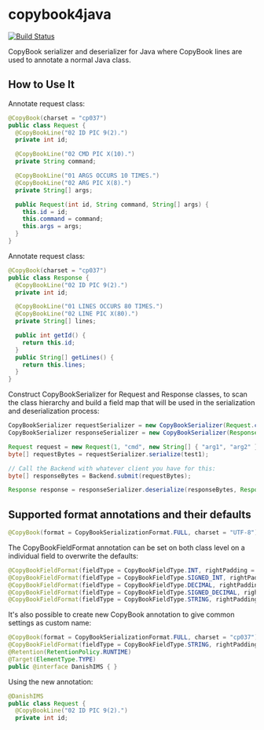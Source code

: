 # copybook4java
[![Build Status](https://travis-ci.org/tlbdk/copybook4java.svg?branch=master)](https://travis-ci.org/tlbdk/copybook4java)

CopyBook serializer and deserializer for Java where CopyBook lines are used to annotate a normal Java class.

## How to Use It

Annotate request class:
```java
@CopyBook(charset = "cp037")
public class Request {
  @CopyBookLine("02 ID PIC 9(2).")
  private int id;

  @CopyBookLine("02 CMD PIC X(10).")
  private String command;

  @CopyBookLine("01 ARGS OCCURS 10 TIMES.")
  @CopyBookLine("02 ARG PIC X(8).")
  private String[] args;

  public Request(int id, String command, String[] args) {
    this.id = id;
    this.command = command;
    this.args = args;
  }
}
```

Annotate request class:
```java
@CopyBook(charset = "cp037")
public class Response {
  @CopyBookLine("02 ID PIC 9(2).")
  private int id;

  @CopyBookLine("01 LINES OCCURS 80 TIMES.")
  @CopyBookLine("02 LINE PIC X(80).")
  private String[] lines;

  public int getId() {
    return this.id;
  }
  public String[] getLines() {
    return this.lines;
  }
}
```

Construct CopyBookSerializer for Request and Response classes, to scan the class hierarchy and build a field map that will be used in the serialization and deserialization process:
```java
CopyBookSerializer requestSerializer = new CopyBookSerializer(Request.class);
CopyBookSerializer responseSerializer = new CopyBookSerializer(Response.class);

Request request = new Request(1, "cmd", new String[] { "arg1", "arg2" })
byte[] requestBytes = requestSerializer.serialize(test1);

// Call the Backend with whatever client you have for this:
byte[] responseBytes = Backend.submit(requestBytes);

Response response = responseSerializer.deserialize(responseBytes, Response.class);
```

## Supported format annotations and their defaults

```java
@CopyBook(format = CopyBookSerializationFormat.FULL, charset = "UTF-8")
```

The CopyBookFieldFormat annotation can be set on both class level on a individual field to overwrite the defaults:
```java
@CopyBookFieldFormat(fieldType = CopyBookFieldType.INT, rightPadding = false, paddingChar = '0', nullFillerChar = (byte)0, signingType = CopyBookFieldSigningType.PREFIX)
@CopyBookFieldFormat(fieldType = CopyBookFieldType.SIGNED_INT, rightPadding = false, paddingChar = '0', nullFillerChar = (byte)0, signingType = CopyBookFieldSigningType.PREFIX)
@CopyBookFieldFormat(fieldType = CopyBookFieldType.DECIMAL, rightPadding = false, paddingChar = '0', nullFillerChar = (byte)0, signingType = CopyBookFieldSigningType.PREFIX)
@CopyBookFieldFormat(fieldType = CopyBookFieldType.SIGNED_DECIMAL, rightPadding = false, paddingChar = '0', nullFillerChar = (byte)0, signingType = CopyBookFieldSigningType.PREFIX)
@CopyBookFieldFormat(fieldType = CopyBookFieldType.STRING, rightPadding = true, paddingChar  = ' ', nullFillerChar = (byte)0, signingType = CopyBookFieldSigningType.PREFIX)
```

It's also possible to create new CopyBook annotation to give common settings as custom name:
```java
@CopyBook(format = CopyBookSerializationFormat.FULL, charset = "cp037")
@CopyBookFieldFormat(fieldType = CopyBookFieldType.STRING, rightPadding = true, paddingChar  = ' ', nullFillerChar = (byte)0, signingType = CopyBookFieldSigningType.LAST_BYTE_EBCDIC_BIT5)
@Retention(RetentionPolicy.RUNTIME)
@Target(ElementType.TYPE)
public @interface DanishIMS { }
```

Using the new annotation:
```java
@DanishIMS
public class Request {
  @CopyBookLine("02 ID PIC 9(2).")
  private int id;
```
